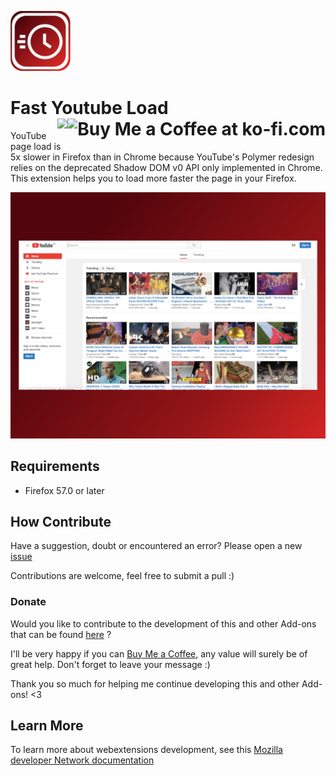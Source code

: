 ![Toolbar Weather Screenshot](youtube_fast_load.png)
# Fast Youtube Load <a href='https://ko-fi.com/S6S5S3WU' target='_blank'><img align="right" height='36' style='border:0px;height:36px;' src='https://az743702.vo.msecnd.net/cdn/kofi1.png?v=0' border='0' alt='Buy Me a Coffee at ko-fi.com'/>[<img align="right" src="https://addons.cdn.mozilla.net/static/img/addons-buttons/AMO-button_2.png">](https://addons.mozilla.org/en-US/firefox/addon/fast-youtube-load/)

YouTube page load is 5x slower in Firefox than in Chrome because YouTube's Polymer redesign relies on the deprecated Shadow DOM v0 API only implemented in Chrome. This extension helps you to load more faster the page in your Firefox.

![Fast-YouTube-Load Screenshot](Fast-YouTube-Load.png)

## Requirements
* Firefox 57.0 or later

## How Contribute
Have a suggestion, doubt or encountered an error? Please open a new [issue](https://github.com/jhonatasrm/Fast-YouTube-Load/issues)

Contributions are welcome, feel free to submit a pull :)

### Donate
Would you like to contribute to the development of this and other Add-ons that can be found <a href="https://addons.mozilla.org/en-US/firefox/user/13670188/">here</a> ? 

I'll be very happy if you can <a href='https://ko-fi.com/S6S5S3WU' target='_blank'> Buy Me a Coffee</a>, any value will surely be of great help. Don't forget to leave your message :)

Thank you so much for helping me continue developing this and other Add-ons! <3

## Learn More 
To learn more about webextensions development, see this [Mozilla developer Network documentation](https://developer.mozilla.org/en-US/Add-ons/WebExtensions)
